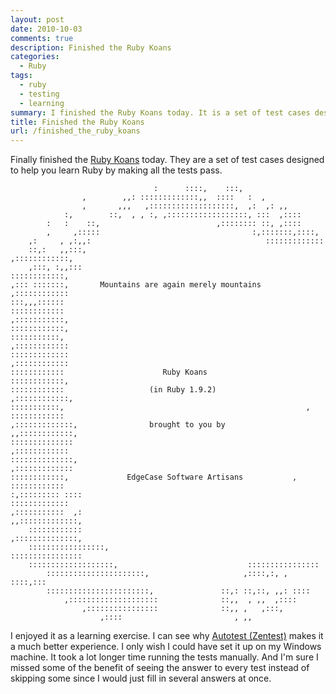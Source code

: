 ```yaml
---
layout: post
date: 2010-10-03
comments: true
description: Finished the Ruby Koans
categories:
  - Ruby
tags:
  - ruby
  - testing
  - learning
summary: I finished the Ruby Koans today. It is a set of test cases designed to help you learn Ruby by making all the tests pass.
title: Finished the Ruby Koans
url: /finished_the_ruby_koans
---
```


Finally finished the [Ruby Koans](http://github.com/edgecase/ruby_koans) today. They are a set of test cases designed to help you learn Ruby by making all the tests pass.

                                    :      ::::,    :::,
                    ,        ,,: :::::::::::::,,  ::::   :  ,
                    ,       ,,,   ,:::::::::::::::::::,  ,:  ,: ,,
                :,        ::,  , , :, ,::::::::::::::::::, :::  ,::::
            :   :    ::,                          ,:::::::: ::, ,::::
            ,     ,:::::                                  :,:::::::,::::,
        ,:     , ,:,,:                                       :::::::::::::
        ::,:   ,,:::,                                           ,::::::::::::,
        ,:::, :,,:::                                               ::::::::::::,
    ,::: :::::::,       Mountains are again merely mountains     ,::::::::::::
    :::,,,::::::                                                   ::::::::::::
    ,:::::::::::,                                                    ::::::::::::,
    :::::::::::,                                                     ,::::::::::::
    :::::::::::::                                                     ,::::::::::::
    ::::::::::::                      Ruby Koans                       ::::::::::::,
    ::::::::::::                   (in Ruby 1.9.2)                    ,::::::::::::,
    :::::::::::,                                                      , ::::::::::::
    ,:::::::::::::,                brought to you by                 ,,::::::::::::,
    ::::::::::::::                                                    ,::::::::::::
    ::::::::::::::,                                                 ,:::::::::::::
    ::::::::::::,             EdgeCase Software Artisans           , ::::::::::::
    :,::::::::: ::::                                               :::::::::::::
    ,:::::::::::  ,:                                          ,,:::::::::::::,
        ::::::::::::                                           ,::::::::::::::,
        :::::::::::::::::,                                  ::::::::::::::::
        :::::::::::::::::::,                             ::::::::::::::::
            ::::::::::::::::::::::,                     ,::::,:, , ::::,:::
            :::::::::::::::::::::::,               ::,: ::,::, ,,: ::::
                ,::::::::::::::::::::              ::,,  , ,,  ,::::
                    ,::::::::::::::::              ::,, ,   ,:::,
                        ,::::                         , ,,

I enjoyed it as a learning exercise. I can see why [Autotest (Zentest)](http://rubyforge.org/projects/zentest) makes it a much better experience. I only wish I could have set it up on my Windows machine. It took a lot longer time running the tests manually. And I'm sure I missed some of the benefit of seeing the answer to every test instead of skipping some since I would just fill in several answers at once.
